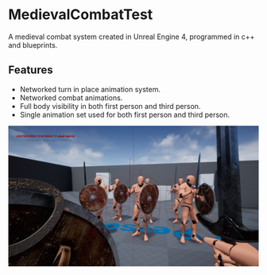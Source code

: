 # MedievalCombatTest
A medieval combat system created in Unreal Engine 4, programmed in c++ and blueprints. 

## Features

- Networked turn in place animation system.
- Networked combat animations.
- Full body visibility in both first person and third person.
- Single animation set used for both first person and third person.

<img src="Readme_Image/MediCombat.jpg" width="1000"/>
